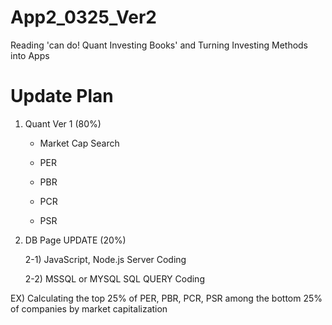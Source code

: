 # App2_0325_Ver2
Reading 'can do! Quant Investing Books' and Turning Investing Methods into Apps

# Update Plan #
1. Quant Ver 1 (80%)

   * Market Cap Search
   * PER
   
   * PBR
   
   * PCR
   
   * PSR
   
   
2. DB Page UPDATE (20%)
 
   2-1) JavaScript, Node.js Server Coding
   
   2-2) MSSQL or MYSQL SQL QUERY Coding


EX) Calculating the top 25% of PER, PBR, PCR, PSR among the bottom 25% of companies by market capitalization
